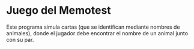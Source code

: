 # Juego del Memotest

Este programa simula cartas (que se identifican mediante nombres de animales), donde el jugador debe encontrar el nombre de un animal junto con su par.
